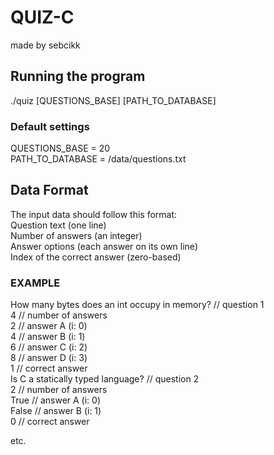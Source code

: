 # QUIZ-C
made by sebcikk

## Running the program
./quiz [QUESTIONS_BASE] [PATH_TO_DATABASE]  

### Default settings  
QUESTIONS_BASE = 20  
PATH_TO_DATABASE = /data/questions.txt  

## Data Format
The input data should follow this format:  
    Question text (one line)  
    Number of answers (an integer)  
    Answer options (each answer on its own line)  
    Index of the correct answer (zero-based)  

### EXAMPLE
How many bytes does an int occupy in memory? // question 1  
4                                            // number of answers  
2                                            // answer A (i: 0)  
4                                            // answer B (i: 1)  
6                                            // answer C (i: 2)  
8                                            // answer D (i: 3)  
1                                            // correct answer  
Is C a statically typed language?            // question 2  
2                                            // number of answers  
True                                         // answer A (i: 0)  
False                                        // answer B (i: 1)  
0                                            // correct answer  

etc.  
